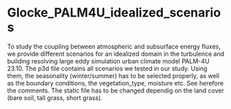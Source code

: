 # Glocke_PALM4U_idealized_scenarios
To study the coupling between atmospheric and subsurface energy fluxes, we provide different scenarios for an idealized domain in the turbulence and building resolving large eddy simulation urban climate model PALM-4U 23.10. 
The p3d file contains all scenarios we tested in our study. Using them, the seasonality (winter/summer) has to be selected properly, as well as the boundary conditions, the vegetation_type, moisture etc. See herefore the comments.
The static file has to be changed dependig on the land cover (bare soil, tall grass, short grass). 
